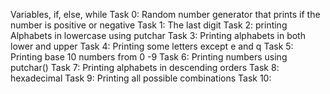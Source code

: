 Variables, if, else, while
Task 0: Random number generator that prints if the number is positive or negative
Task 1: The last digit
Task 2: printing Alphabets in lowercase using putchar
Task 3: Printing alphabets in both lower and upper
Task 4: Printing some letters except e and q
Task 5: Printing base 10 numbers from 0 -9
Task 6: Printing numbers using putchar()
Task 7: Printing alphabets in descending orders
Task 8: hexadecimal
Task 9: Printing all possible combinations
Task 10: 
